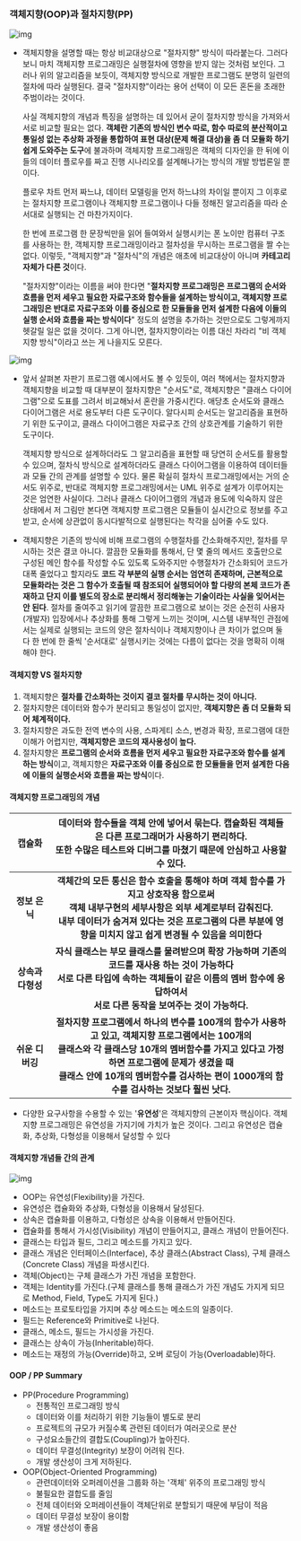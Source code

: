 ### 객체지향(OOP)과 절차지향(PP)

![img](https://blog.kakaocdn.net/dn/FIGKA/btqB7ccVaWY/inuj73Q7k676k06D4AKwc0/img.png)

- 객체지향을 설명할 때는 항상 비교대상으로 "절차지향" 방식이 따라붙는다. 그러다 보니 마치 객체지향 프로그래밍은 실행절차에 영향을 받지 않는 것처럼 보인다. 그러나 위의 알고리즘을 보듯이, 객체지향 방식으로 개발한 프로그램도 분명히 일련의 절차에 따라 실행된다. 결국 "절차지향"이라는 용어 선택이 이 모든 혼돈을 초래한 주범이라는 것이다.

  사실 객체지향의 개념과 특징을 설명하는 데 있어서 굳이 절차지향 방식을 가져와서 서로 비교할 필요는 없다. **객체란 기존의 방식인 변수 따로, 함수 따로의 분산적이고 통일성 없는 추상화 과정을 통합하여 표현 대상(문제 해결 대상)을 좀 더 모듈화 하기 쉽게 도와주는 도구**에 불과하며 객체지향 프로그래밍은 객체의 디자인을 한 뒤에 이들의 데이터 플로우를 짜고 진행 시나리오를 설계해나가는 방식의 개발 방법론일 뿐이다.

  플로우 차트 먼저 짜느냐, 데이터 모델링을 먼저 하느냐의 차이일 뿐이지 그 이후로는 절차지향 프로그램이나 객체지향 프로그램이나 다들 정해진 알고리즘을 따라 순서대로 실행되는 건 마찬가지이다.

  한 번에 프로그램 한 문장씩만을 읽어 들여와서 실행시키는 폰 노이만 컴퓨터 구조를 사용하는 한, 객체지향 프로그래밍이라고 절차성을 무시하는 프로그램을 짤 수는 없다. 이렇듯, "객체지향"과 "절차식"의 개념은 애초에 비교대상이 아니며 **카테고리 자체가 다른 것**이다.

  "절차지향"이라는 이름을 써야 한다면 "**절차지향 프로그래밍은 프로그램의 순서와 흐름을 먼저 세우고 필요한 자료구조와 함수들을 설계하는 방식이고, 객체지향 프로그래밍은 반대로 자료구조와 이를 중심으로 한 모듈들을 먼저 설계한 다음에 이들의 실행 순서와 흐름을 짜는 방식이다**" 정도의 설명을 추가하는 것만으로도 그렇게까지 헷갈릴 일은 없을 것이다. 그게 아니면, 절차지향이라는 이름 대신 차라리 "비 객체지향 방식"이라고 쓰는 게 나을지도 모른다.

![img](https://blog.kakaocdn.net/dn/bhSChn/btqB8Qs8u1B/45tHkXcUTBSDJFr3VgzEW1/img.png)

- 앞서 살펴본 자판기 프로그램 예시에서도 볼 수 있듯이, 여러 책에서는 절차지향과 객체지향을 비교할 때 대부분이 절차지향은 "순서도"로, 객체지향은 "클래스 다이어그램"으로 도표를 그려서 비교해놔서 혼란을 가중시킨다. 애당초 순서도와 클래스 다이어그램은 서로 용도부터 다른 도구이다. 알다시피 순서도는 알고리즘을 표현하기 위한 도구이고, 클래스 다이어그램은 자료구조 간의 상호관계를 기술하기 위한 도구이다.

  객체지향 방식으로 설계하더라도 그 알고리즘을 표현할 때 당연히 순서도를 활용할 수 있으며, 절차식 방식으로 설계하더라도 클래스 다이어그램을 이용하여 데이터들과 모듈 간의 관계를 설명할 수 있다. 물론 확실히 절차식 프로그래밍에서는 거의 순서도 위주로, 반대로 객체지향 프로그래밍에서는 UML 위주로 설계가 이루어지는 것은 엄연한 사실이다. 그러나 클래스 다이어그램의 개념과 용도에 익숙하지 않은 상태에서 저 그림만 본다면 객체지향 프로그램은 모듈들이 실시간으로 정보를 주고받고, 순서에 상관없이 동시다발적으로 실행된다는 착각을 심어줄 수도 있다.

- 객체지향은 기존의 방식에 비해 프로그램의 수행절차를 간소화해주지만, 절차를 무시하는 것은 결코 아니다. 깔끔한 모듈화를 통해서, 단 몇 줄의 메서드 호출만으로 구성된 메인 함수를 작성할 수도 있도록 도와주지만 수행절차가 간소화되어 코드가 대폭 줄었다고 할지라도 **코드 각 부분의 실행 순서는 엄연히 존재하며, 근본적으로 모듈화라는 것은 그 함수가 호출될 때 참조되어 실행되어야 할 다량의 본체 코드가 존재하고 단지 이를 별도의 장소로 분리해서 정리해놓는 기술이라는 사실을 잊어서는 안 된다**. 절차를 줄여주고 읽기에 깔끔한 프로그램으로 보이는 것은 순전히 사용자(개발자) 입장에서나 추상화를 통해 그렇게 느끼는 것이며, 시스템 내부적인 관점에서는 실제로 실행되는 코드의 양은 절차식이나 객체지향이나 큰 차이가 없으며 둘 다 한 번에 한 줄씩 '순서대로' 실행시키는 것에는 다름이 없다는 것을 명확히 이해해야 한다.

#### 객체지향 VS 절차지향

1. 객체지향은 **절차를 간소화하는 것이지 결코 절차를 무시하는 것이 아니다.**
2. 절차지향은 데이터와 함수가 분리되고 통일성이 없지만, **객체지향은 좀 더 모듈화 되어 체계적이다.**
3. 절차지향은 과도한 전역 변수의 사용, 스파게티 소스, 변경과 확장, 프로그램에 대한 이해가 어렵지만, **객체지향은 코드의 재사용성이 높다.**
4. 절차지향은 **프로그램의 순서와 흐름을 먼저 세우고 필요한 자료구조와 함수를 설계하는 방식**이고, 객체지향은 **자료구조와 이를 중심으로 한 모듈들을 먼저 설계한 다음에 이들의 실행순서와 흐름을 짜는 방식**이다.

#### 객체지향 프로그래밍의 개념

|    **캡슐화**     | 데이터와 함수들을 객체 안에 넣어서 묶는다. 캡슐화된 객체들은 다른 프로그래머가 사용하기 편리하다.<br />또한 수많은 테스트와 디버그를 마쳤기 때문에 안심하고 사용할 수 있다. |
| :---------------: | :----------------------------------------------------------: |
|   **정보 은닉**   | **객체간의 모든 통신은 함수 호출을 통해야 하며 객체 함수를 가지고 상호작용 함으로써 <br />객체 내부구현의 세부사항은 외부 세계로부터 감춰진다.<br />내부 데이터가 숨겨져 있다는 것은 프로그램의 다른 부분에 영향을 미치지 않고 쉽게 변경될 수 있음을 의미한다** |
| **상속과 다형성** | **자식 클래스는 부모 클래스를 물려받으며 확장 가능하며 기존의 코드를 재사용 하는 것이 가능하다<br />서로 다른 타입에 속하는 객체들이 같은 이름의 멤버 함수에 응답하여서<br />서로 다른 동작을 보여주는 것이 가능하다.** |
|  **쉬운 디버깅**  | **절차지향 프로그램에서 하나의 변수를 100개의 함수가 사용하고 있고, 객체지향 프로그램에서는 100개의<br />클래스와 각 클래스당 10개의 멤버함수를 가지고 있다고 가정하면 프로그램에 문제가 생겼을 때<br />클래스 안에 10개의 멤버함수를 검사하는 편이 1000개의 함수를 검사하는 것보다 훨씬 낫다.** |

- 다양한 요구사항을 수용할 수 있는 '**유연성**'은 객체지향의 근본이자 핵심이다. 객체지향 프로그래밍은 유연성을 가지기에 가치가 높은 것이다. 그리고 유연성은 캡슐화, 추상화, 다형성을 이용해서 달성할 수 있다

#### 객체지향 개념들 간의 관계

![img](https://blog.kakaocdn.net/dn/eeDBpo/btqB7aMRtyP/FNG2snb2acZQummm2mavK1/img.png)

- OOP는 유연성(Flexibility)을 가진다.
- 유연성은 캡슐화와 추상화, 다형성을 이용해서 달성된다.
- 상속은 캡슐화를 이용하고, 다형성은 상속을 이용해서 만들어진다.
- 캡슐화를 통해서 가시성(Visibility) 개념이 만들어지고, 클래스 개념이 만들어진다.
- 클래스는 타입과 필드, 그리고 메소드를 가지고 있다.
- 클래스 개념은 인터페이스(Interface), 추상 클래스(Abstract Class), 구체 클래스(Concrete Class) 개념을 파생시킨다.
- 객체(Object)는 구체 클래스가 가진 개념을 포함한다.
- 객체는 Identity를 가진다.(구체 클래스를 통해 클래스가 가진 개념도 가지게 되므로 Method, Field, Type도 가지게 된다.)
- 메소드는 프로토타입을 가지며 추상 메소드는 메소드의 일종이다.
- 필드는 Reference와 Primitive로 나뉜다.
- 클래스, 메소드, 필드는 가시성을 가진다.
- 클래스는 상속이 가능(Inheritable)하다.
- 메소드는 재정의 가능(Override)하고, 오버 로딩이 가능(Overloadable)하다.

#### OOP / PP Summary

- PP(Procedure Programming)
  - 전통적인 프로그래밍 방식
  - 데이터와 이를 처리하기 위한 기능들이 별도로 분리
  - 프로젝트의 규모가 커질수록 관련된 데이터가 여러곳으로 분산
  - 구성요소들간의 결합도(Coupling)가 높아진다.
  - 데이터 무결성(Integrity) 보장이 어려워 진다.
  - 개발 생산성이 크게 저하된다.
- OOP(Object-Oriented Programming)
  - 관련데이터와 오퍼레이션을 그룹화 하는 '객체' 위주의 프로그래밍 방식
  - 불필요한 결합도를 줄임
  - 전체 데이터와 오퍼레이션들이 객체단위로 분할되기 때문에 부담이 적음
  - 데이터 무결성 보장이 용이함
  - 개발 생산성이 좋음